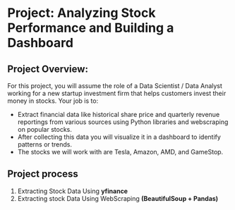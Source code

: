 # Project: Analyzing Stock Performance and Building a Dashboard

## Project Overview:
For this project, you will assume the role of a Data Scientist / Data Analyst working for a new startup investment firm that helps customers invest their money in stocks. Your job is to:
* Extract financial data like historical share price and quarterly revenue reportings from various sources using Python libraries and webscraping on popular stocks.
* After collecting this data you will visualize it in a dashboard to identify patterns or trends.
* The stocks we will work with are Tesla, Amazon, AMD, and GameStop.

## Project process
1. Extracting Stock Data Using **yfinance**
2. Extracting stock Data Using WebScraping **(BeautifulSoup + Pandas)**
